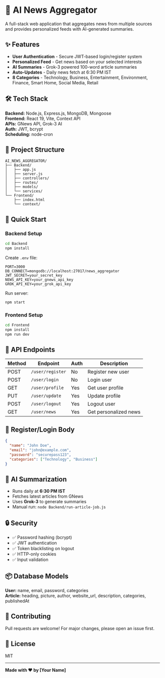 # 🤖 AI News Aggregator

A full-stack web application that aggregates news from multiple sources and provides personalized feeds with AI-generated summaries.

## ✨ Features

- **User Authentication** - Secure JWT-based login/register system
- **Personalized Feed** - Get news based on your selected interests
- **AI Summaries** - Grok-3 powered 100-word article summaries
- **Auto-Updates** - Daily news fetch at 6:30 PM IST
- **8 Categories** - Technology, Business, Entertainment, Environment, Finance, Smart Home, Social Media, Retail

## 🛠️ Tech Stack

**Backend:** Node.js, Express.js, MongoDB, Mongoose  
**Frontend:** React 19, Vite, Context API  
**APIs:** GNews API, Grok-3 AI  
**Auth:** JWT, bcrypt  
**Scheduling:** node-cron

## 📁 Project Structure

```
AI_NEWS_AGGREGATOR/
├── Backend/
│   ├── app.js
│   ├── server.js
│   ├── controllers/
│   ├── routes/
│   ├── models/
│   └── services/
└── Frontend/
    ├── index.html
    └── context/
```

## 🚀 Quick Start

### Backend Setup

```bash
cd Backend
npm install
```

Create `.env` file:
```env
PORT=3000
DB_CONNECT=mongodb://localhost:27017/news_aggregator
JWT_SECRET=your_secret_key
NEWS_API_KEY=your_gnews_api_key
GROK_API_KEY=your_grok_api_key
```

Run server:
```bash
npm start
```

### Frontend Setup

```bash
cd Frontend
npm install
npm run dev
```

## 🔌 API Endpoints

| Method | Endpoint | Auth | Description |
|--------|----------|------|-------------|
| POST | `/user/register` | No | Register new user |
| POST | `/user/login` | No | Login user |
| GET | `/user/profile` | Yes | Get user profile |
| PUT | `/user/update` | Yes | Update profile |
| POST | `/user/logout` | Yes | Logout user |
| GET | `/user/news` | Yes | Get personalized news |

## 📝 Register/Login Body

```json
{
  "name": "John Doe",
  "email": "john@example.com",
  "password": "securepass123",
  "categories": ["Technology", "Business"]
}
```

## 🤖 AI Summarization

- Runs daily at **6:30 PM IST**
- Fetches latest articles from GNews
- Uses **Grok-3** to generate summaries
- Manual run: `node Backend/run-article-job.js`

## 🔒 Security

- ✅ Password hashing (bcrypt)
- ✅ JWT authentication
- ✅ Token blacklisting on logout
- ✅ HTTP-only cookies
- ✅ Input validation

## 📦 Database Models

**User:** name, email, password, categories  
**Article:** heading, picture, author, website_url, description, categories, publishedAt

## 🤝 Contributing

Pull requests are welcome! For major changes, please open an issue first.

## 📄 License

MIT

---

**Made with ❤️ by [Your Name]**
